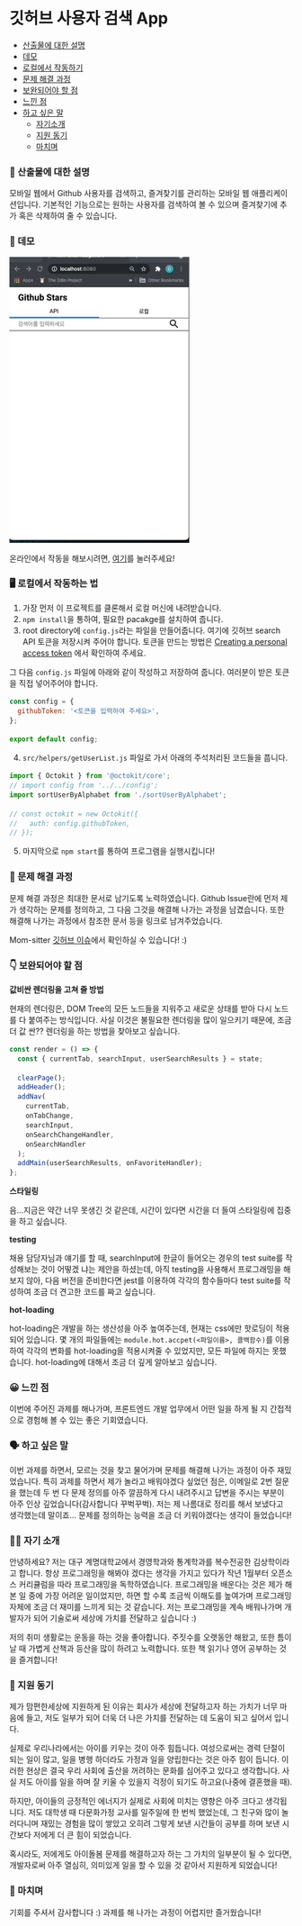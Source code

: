 # 깃허브 사용자 검색 App

- [산출물에 대한 설명](#-산출물에-대한-설명)
- [데모](#-데모)
- [로컬에서 작동하기](#-로컬에서-작동하기)
- [문제 해결 과정](#-산출물에-대한-설명)
- [보완되어야 할 점](#-보완되어야-할-점)
- [느낀 점](#-느낀-점)
- [하고 싶은 말](#-하고-싶은-말)
  - [자기소개](#-자기소개)
  - [지원 동기](#-지원-동기)
  - [마치며](#-마치며)

### 📝 산출물에 대한 설명

모바일 웹에서 Github 사용자를 검색하고, 즐겨찾기를 관리하는 모바일 웹 애플리케이션입니다.
기본적인 기능으로는 원하는 사용자를 검색하여 볼 수 있으며 즐겨찾기에 추가 혹은 삭제하여 줄 수 있습니다.

### 🎥 데모

<img src='github-demo.gif' alt='search API demo'>

온라인에서 작동을 해보시려면, [여기](https://zealous-kepler-01667a.netlify.app/)를 눌러주세요!

### 🖥 로컬에서 작동하는 법

1. 가장 먼저 이 프로젝트를 클론해서 로컬 머신에 내려받습니다.
2. `npm install`을 통하여, 필요한 pacakge를 설치하여 줍니다.
3. root directory에 `config.js`라는 파일을 만들어줍니다. 여기에 깃허브 search API
   토큰을 저장시켜 주어야 합니다. 토큰을 만드는 방법은 [Creating a personal access token](https://docs.github.com/en/github/authenticating-to-github/creating-a-personal-access-token)
   에서 확인하여 주세요.

그 다음 `config.js` 파일에 아래와 같이 작성하고 저장하여 줍니다. 여러분이 받은 토큰을 직접 넣어주어야 합니다.

```javascript
const config = {
  githubToken: '<토큰을 입력하여 주세요>',
};

export default config;
```

4. `src/helpers/getUserList.js` 파일로 가서 아래의 주석처리된 코드들을 풉니다.

```javascript
import { Octokit } from '@octokit/core';
// import config from '../../config';
import sortUserByAlphabet from './sortUserByAlphabet';

// const octokit = new Octokit({
//   auth: config.githubToken,
// });
```

5. 마지막으로 `npm start`를 통하여 프로그램을 실행시킵니다!

### 🧐 문제 해결 과정

문제 해결 과정은 최대한 문서로 남기도록 노력하였습니다. Github Issue란에 먼저 제가 생각하는 문제를 정의하고,
그 다음 그것을 해결해 나가는 과정을 남겼습니다. 또한 해결해 나가는 과정에서 참조한 문서 등을 링크로 남겨주었습니다.

Mom-sitter [깃허브 이슈](https://github.com/DaeguDude/mom-sitter/issues)에서 확인하실 수 있습니다! :)

### 👇 보완되어야 할 점

**값비싼 렌더링을 고쳐 줄 방법**

현재의 렌더링은, DOM Tree의 모든 노드들을 지워주고 새로운 상태를 받아 다시 노드를 다 붙여주는 방식입니다.
사실 이것은 불필요한 렌더링을 많이 일으키기 때문에, 조금 더 값 싼?? 렌더링을 하는 방법을 찾아보고 싶습니다.

```javascript
const render = () => {
  const { currentTab, searchInput, userSearchResults } = state;

  clearPage();
  addHeader();
  addNav(
    currentTab,
    onTabChange,
    searchInput,
    onSearchChangeHandler,
    onSearchHandler
  );
  addMain(userSearchResults, onFavoriteHandler);
};
```

**스타일링**

음...지금은 약간 너무 못생긴 것 같은데, 시간이 있다면 시간을 더 들여 스타일링에 집중을 하고 싶습니다.

**testing**

채용 담당자님과 얘기를 할 때, searchInput에 한글이 들어오는 경우의 test suite를 작성해보는 것이 어떻겠
냐는 제안을 하셨는데, 아직 testing을 사용해서 프로그래밍을 해보지 않아, 다음 버전을 준비한다면 jest를 이용하여
각각의 함수들마다 test suite를 작성하여 조금 더 견고한 코드를 짜고 싶습니다.

**hot-loading**

hot-loading은 개발을 하는 생산성을 아주 높여주는데, 현재는 css에만 핫로딩이 적용되어 있습니다. 몇 개의 파일들에는 `module.hot.accpet(<파일이름>, 콜백함수)`를 이용하여 각각의 변화를 hot-loading을 적용시켜줄 수 있었지만, 모든 파일에 하지는 못했습니다. hot-loading에 대해서 조금 더 깊게 알아보고 싶습니다.

### 😀 느낀 점

이번에 주어진 과제를 해나가며, 프론트엔드 개발 업무에서 어떤 일을 하게 될 지 간접적으로 경험해 볼 수 있는 좋은 기회였습니다.

### 🗣 하고 싶은 말

이번 과제를 하면서, 모르는 것을 찾고 물어가며 문제를 해결해 나가는 과정이 아주 재밌었습니다. 특히 과제를 하면서
제가 놀라고 배워야겠다 싶었던 점은, 이메일로 2번 질문을 했는데 두 번 다 문제 정의를 아주 깔끔하게 다시 내려주시고 답변을 주시는
부분이 아주 인상 깊었습니다(감사합니다 꾸벅꾸벅). 저는 제 나름대로 정리를 해서 보냈다고 생각했는데 말이죠... 문제를 정의하는 능력을
조금 더 키워야겠다는 생각이 들었습니다!

### 🙋‍♂️ 자기 소개

안녕하세요? 저는 대구 계명대학교에서 경영학과와 통계학과를 복수전공한 김상학이라고 합니다. 항상 프로그래밍을 해봐야 겠다는 생각을 가지고 있다가 작년 1월부터 오픈소스 커리큘럼을 따라 프로그래밍을 독학하였습니다. 프로그래밍을 배운다는 것은 제가 해본 일 중에 가장 어려운 일이었지만, 하면 할 수록 조금씩 이해도를 높여가며 프로그래밍 자체에 조금 더 재미를
느끼게 되는 것 같습니다. 저는 프로그래밍을 계속 배워나가며 개발자가 되어 기술로써 세상에 가치를 전달하고 싶습니다 :)

저의 취미 생활로는 운동을 하는 것을 좋아합니다. 주짓수를 오랫동안 해왔고, 또한 틈이 날 때 가볍게 산책과 등산을 많이 하려고 노력합니다. 또한 책 읽기나 영어 공부하는 것을 즐겨합니다!

### 🏃 지원 동기

제가 맘편한세상에 지원하게 된 이유는 회사가 세상에 전달하고자 하는 가치가 너무 마음에 들고, 저도 일부가 되어
더욱 더 나은 가치를 전달하는 데 도움이 되고 싶어서 입니다.

실제로 우리나라에서는 아이를 키우는 것이 아주 힘듭니다. 여성으로써는 경력 단절이 되는 일이 많고, 일을 병행 하더라도
가정과 일을 양립한다는 것은 아주 힘이 듭니다. 이러한 현상은 결국 우리 사회에 출산을 꺼려하는 문화를 심어주고 있다고 생각합니다. 사실 저도 아이를 일을 하며 잘 키울 수 있을지 걱정이 되기도 하고요(나중에 결혼했을 때).

하지만, 아이들의 긍정적인 에너지가 실제로 사회에 미치는 영향은 아주 크다고 생각됩니다. 저도 대학생 때 다문화가정 교사를 일주일에 한 번씩 했었는데, 그 친구와 많이 놀러다니며 재밌는 경험을 많이 쌓았고 오히려 그렇게 보낸 시간들이 공부를 하며 보낸 시간보다 저에게 더 큰 힘이 되었습니다.

혹시라도, 저에게도 아이돌봄 문제를 해결하고자 하는 그 가치의 일부분이 될 수 있다면, 개발자로써 아주 열심히, 의미있게 일을 할 수 있을 것 같아서 지원하게 되었습니다!

### 🙇 마치며

기회를 주셔서 감사합니다 :) 과제를 해 나가는 과정이 어렵지만 즐거웠습니다!
